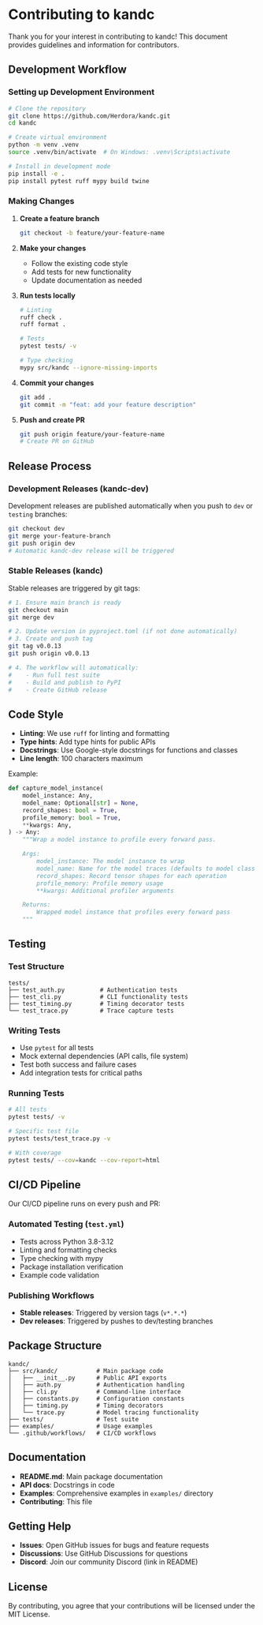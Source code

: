 # Contributing to kandc

Thank you for your interest in contributing to kandc! This document provides guidelines and information for contributors.

## Development Workflow

### Setting up Development Environment

```bash
# Clone the repository
git clone https://github.com/Herdora/kandc.git
cd kandc

# Create virtual environment
python -m venv .venv
source .venv/bin/activate  # On Windows: .venv\Scripts\activate

# Install in development mode
pip install -e .
pip install pytest ruff mypy build twine
```

### Making Changes

1. **Create a feature branch**
   ```bash
   git checkout -b feature/your-feature-name
   ```

2. **Make your changes**
   - Follow the existing code style
   - Add tests for new functionality
   - Update documentation as needed

3. **Run tests locally**
   ```bash
   # Linting
   ruff check .
   ruff format .
   
   # Tests
   pytest tests/ -v
   
   # Type checking
   mypy src/kandc --ignore-missing-imports
   ```

4. **Commit your changes**
   ```bash
   git add .
   git commit -m "feat: add your feature description"
   ```

5. **Push and create PR**
   ```bash
   git push origin feature/your-feature-name
   # Create PR on GitHub
   ```

## Release Process

### Development Releases (kandc-dev)

Development releases are published automatically when you push to `dev` or `testing` branches:

```bash
git checkout dev
git merge your-feature-branch
git push origin dev
# Automatic kandc-dev release will be triggered
```

### Stable Releases (kandc)

Stable releases are triggered by git tags:

```bash
# 1. Ensure main branch is ready
git checkout main
git merge dev

# 2. Update version in pyproject.toml (if not done automatically)
# 3. Create and push tag
git tag v0.0.13
git push origin v0.0.13

# 4. The workflow will automatically:
#    - Run full test suite
#    - Build and publish to PyPI
#    - Create GitHub release
```

## Code Style

- **Linting**: We use `ruff` for linting and formatting
- **Type hints**: Add type hints for public APIs
- **Docstrings**: Use Google-style docstrings for functions and classes
- **Line length**: 100 characters maximum

Example:
```python
def capture_model_instance(
    model_instance: Any,
    model_name: Optional[str] = None,
    record_shapes: bool = True,
    profile_memory: bool = True,
    **kwargs: Any,
) -> Any:
    """Wrap a model instance to profile every forward pass.

    Args:
        model_instance: The model instance to wrap
        model_name: Name for the model traces (defaults to model class name)
        record_shapes: Record tensor shapes for each operation
        profile_memory: Profile memory usage
        **kwargs: Additional profiler arguments

    Returns:
        Wrapped model instance that profiles every forward pass
    """
```

## Testing

### Test Structure
```
tests/
├── test_auth.py          # Authentication tests
├── test_cli.py           # CLI functionality tests
├── test_timing.py        # Timing decorator tests
└── test_trace.py         # Trace capture tests
```

### Writing Tests
- Use `pytest` for all tests
- Mock external dependencies (API calls, file system)
- Test both success and failure cases
- Add integration tests for critical paths

### Running Tests
```bash
# All tests
pytest tests/ -v

# Specific test file
pytest tests/test_trace.py -v

# With coverage
pytest tests/ --cov=kandc --cov-report=html
```

## CI/CD Pipeline

Our CI/CD pipeline runs on every push and PR:

### Automated Testing (`test.yml`)
- Tests across Python 3.8-3.12
- Linting and formatting checks
- Type checking with mypy
- Package installation verification
- Example code validation

### Publishing Workflows
- **Stable releases**: Triggered by version tags (`v*.*.*`)
- **Dev releases**: Triggered by pushes to dev/testing branches

## Package Structure

```
kandc/
├── src/kandc/           # Main package code
│   ├── __init__.py      # Public API exports
│   ├── auth.py          # Authentication handling
│   ├── cli.py           # Command-line interface
│   ├── constants.py     # Configuration constants
│   ├── timing.py        # Timing decorators
│   └── trace.py         # Model tracing functionality
├── tests/               # Test suite
├── examples/            # Usage examples
└── .github/workflows/   # CI/CD workflows
```

## Documentation

- **README.md**: Main package documentation
- **API docs**: Docstrings in code
- **Examples**: Comprehensive examples in `examples/` directory
- **Contributing**: This file

## Getting Help

- **Issues**: Open GitHub issues for bugs and feature requests
- **Discussions**: Use GitHub Discussions for questions
- **Discord**: Join our community Discord (link in README)

## License

By contributing, you agree that your contributions will be licensed under the MIT License.
